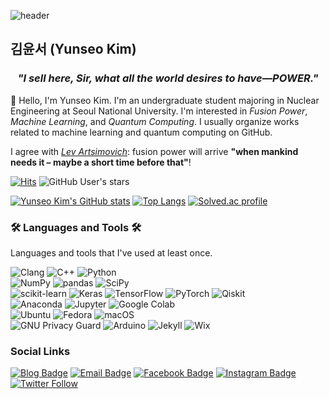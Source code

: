 ![header](https://capsule-render.vercel.app/api?type=waving&height=200&text=Yunseo%20Kim!&fontAlign=65&fontAlignY=40&color=gradient&desc=Hello,%20I%20am%20&descAlign=25&descAlignY=40&descSize=50)

## 김윤서 (Yunseo Kim)

<h3 align="center"><em>"I sell here, Sir, what all the world desires to have—POWER."</em></h3>

👋 Hello, I'm Yunseo Kim. I'm an undergraduate student majoring in Nuclear Engineering at Seoul National University. I'm interested in *Fusion Power*, *Machine Learning*, and *Quantum Computing*. I usually organize works related to machine learning and quantum computing on GitHub.

I agree with *[Lev Artsimovich](https://en.wikipedia.org/wiki/Lev_Artsimovich)*: fusion power will arrive **"when mankind needs it – maybe a short time before that"**!

[![Hits](https://hits.seeyoufarm.com/api/count/incr/badge.svg?url=https%3A%2F%2Fgithub.com%2Fyunseo-qleap&edge_flat=true)](https://hits.seeyoufarm.com)
![GitHub User's stars](https://img.shields.io/github/stars/yunseo-qleap?affiliations=OWNER%2CCOLLABORATOR&label=GitHub%20stars&logo=GitHub&style=flat-square)

[![Yunseo Kim's GitHub stats](https://github-readme-stats.vercel.app/api?username=yunseo-qleap&count_private=true)](https://github.com/anuraghazra/github-readme-stats)
[![Top Langs](https://github-readme-stats.vercel.app/api/top-langs/?username=yunseo-qleap&layout=compact)](https://github.com/anuraghazra/github-readme-stats)
[![Solved.ac profile](http://mazassumnida.wtf/api/v2/generate_badge?boj=yunseo47)](https://solved.ac/yunseo47)

### 🛠 Languages and Tools 🛠
Languages and tools that I've used at least once.

![Clang](https://img.shields.io/badge/-C-A8B9CC?style=flat-square&logo=C&logoColor=white)
![C++](https://img.shields.io/badge/-C%2B%2B-00599C?style=flat-square&logo=C%2B%2B&logoColor=white)
![Python](https://img.shields.io/badge/-Python-3776AB?style=flat-square&logo=Python&logoColor=white)  
![NumPy](https://img.shields.io/badge/-NumPy-013243?style=flat-square&logo=numpy&logoColor=white)
![pandas](https://img.shields.io/badge/-pandas-150458?style=flat-square&logo=pandas&logoColor=white)
![SciPy](https://img.shields.io/badge/-SciPy-8CAAE6?style=flat-square&logo=scipy&logoColor=white)  
![scikit-learn](https://img.shields.io/badge/-scikit--learn-F7931E?style=flat-square&logo=scikitlearn&logoColor=white)
![Keras](https://img.shields.io/badge/-Keras-D00000?style=flat-square&logo=Keras&logoColor=white)
![TensorFlow](https://img.shields.io/badge/-TensorFlow-FF6F00?style=flat-square&logo=tensorflow&logoColor=white)
![PyTorch](https://img.shields.io/badge/-PyTorch-EE4C2C?style=flat-square&logo=pytorch&logoColor=white)
![Qiskit](https://img.shields.io/badge/-Qiskit-6929C4?style=flat-square&logo=qiskit&logoColor=white)  
![Anaconda](https://img.shields.io/badge/-Anaconda-44A833?style=flat-square&logo=anaconda&logoColor=white)
![Jupyter](https://img.shields.io/badge/-Jupyter-F37626?style=flat-square&logo=Jupyter&logoColor=white)
![Google Colab](https://img.shields.io/badge/-Google%20Colab-F9AB00?style=flat-square&logo=Google%20Colab&logoColor=white)  
![Ubuntu](https://img.shields.io/badge/-Ubuntu-E95420?style=flat-square&logo=ubuntu&logoColor=white)
![Fedora](https://img.shields.io/badge/-Fedora-51A2DA?style=flat-square&logo=fedora&logoColor=white)
![macOS](https://img.shields.io/badge/-macOS-000000?style=flat-square&logo=Apple&logoColor=white)  
![GNU Privacy Guard](https://img.shields.io/badge/-GNU%20Privacy%20Guard-0093DD?style=flat-square&logo=gnuprivacyguard&logoColor=white)
![Arduino](https://img.shields.io/badge/-Arduino-00979D?style=flat-square&logo=arduino&logoColor=white)
![Jekyll](https://img.shields.io/badge/-Jekyll-CC0000?style=flat-square&logo=jekyll&logoColor=white)
![Wix](https://img.shields.io/badge/-Wix-0C6EFC?style=flat-square&logo=wix&logoColor=white)

### Social Links
[![Blog Badge](https://img.shields.io/badge/-Blog-3884FF?style=flat-square&logo=Gitbook&logoColor=white&link=https://yunseo-qleap.github.io)](https://yunseo-qleap.github.io)
[![Email Badge](https://img.shields.io/badge/-Email-8B89CC?style=flat-square&logo=Mail.Ru&logoColor=white&link=mailto:yunseo47@proton.me)](mailto:yunseo47@proton.me)
[![Facebook Badge](https://img.shields.io/badge/-Facebook-1877F2?style=flat-square&logo=facebook&logoColor=white&link=https://www.facebook.com/yunseo.qleap/)](https://www.facebook.com/yunseo.qleap/)
[![Instagram Badge](https://img.shields.io/badge/-Instagram-E4405F?style=flat-square&logo=instagram&logoColor=white&link=https://www.instagram.com/yunseo.qleap/)](https://www.instagram.com/yunseo.qleap/)
[![Twitter Follow](https://img.shields.io/twitter/follow/yunseo_qleap?color=%231DA1F2&label=%40yunseo_qleap&logo=Twitter&style=flat-square)](https://twitter.com/yunseo_qleap)

